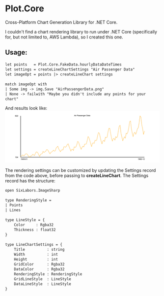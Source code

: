 # Plot.Core
Cross-Platform Chart Generation Library for .NET Core.

I couldn't find a chart rendering library to run under .NET Core (specifically for, but not limited to, AWS Lambda), so I created this one.

## Usage:
```
let points   = Plot.Core.FakeData.hourlyDataDateTimes
let settings = createLineChartSettings "Air Passenger Data"
let imageOpt = points |> createLineChart settings

match imageOpt with
| Some img -> img.Save "AirPassengerData.png"
| None -> failwith "Maybe you didn't include any points for your chart"
```

And results look like:
![Line chart showing airline passengers over time](https://raw.githubusercontent.com/ardave/Plot.Core/master/AirPassengerData.png)

The rendering settings can be customized by updating the Settings record from the code above, before passing to **createLineChart**.  The Settings record has the structure:
```
open SixLabors.ImageSharp

type RenderingStyle =
| Points
| Lines

type LineStyle = {
    Color     : Rgba32
    Thickness : float32
}

type LineChartSettings = {
    Title          : string
    Width          : int
    Height         : int
    GridColor      : Rgba32
    DataColor      : Rgba32
    RenderingStyle : RenderingStyle
    GridLineStyle  : LineStyle
    DataLineStyle  : LineStyle
}
```